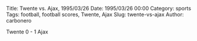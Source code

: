 Title: Twente vs. Ajax, 1995/03/26
Date: 1995/03/26 00:00
Category: sports
Tags: football, football scores, Twente, Ajax
Slug: twente-vs-ajax
Author: carbonero


Twente 0 - 1 Ajax
